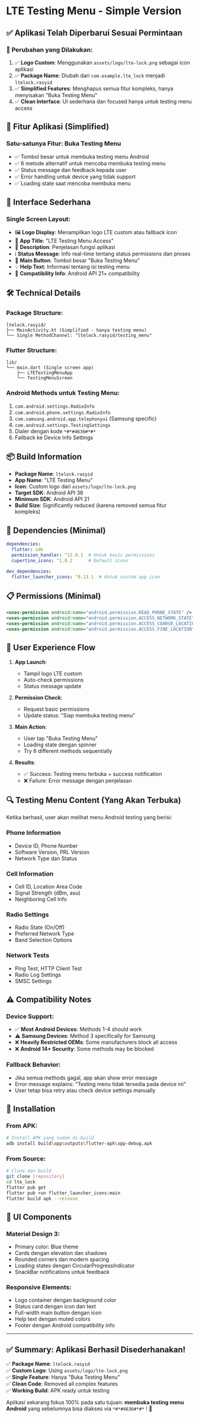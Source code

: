 # LTE Testing Menu - Simple Version

## ✅ **Aplikasi Telah Diperbarui Sesuai Permintaan**

### 🔄 **Perubahan yang Dilakukan:**

1. ✅ **Logo Custom**: Menggunakan `assets/logo/lte-lock.png` sebagai icon aplikasi
2. ✅ **Package Name**: Diubah dari `com.example.lte_lock` menjadi `ltelock.rasyid`
3. ✅ **Simplified Features**: Menghapus semua fitur kompleks, hanya menyisakan "Buka Testing Menu"
4. ✅ **Clean Interface**: UI sederhana dan focused hanya untuk testing menu access

## 📱 **Fitur Aplikasi (Simplified)**

### **Satu-satunya Fitur: Buka Testing Menu**
- ✅ Tombol besar untuk membuka testing menu Android
- ✅ 6 metode alternatif untuk mencoba membuka testing menu
- ✅ Status message dan feedback kepada user
- ✅ Error handling untuk device yang tidak support
- ✅ Loading state saat mencoba membuka menu

## 🎯 **Interface Sederhana**

### **Single Screen Layout:**
- 🖼️ **Logo Display**: Menampilkan logo LTE custom atau fallback icon
- 📝 **App Title**: "LTE Testing Menu Access"
- 📖 **Description**: Penjelasan fungsi aplikasi
- ℹ️ **Status Message**: Info real-time tentang status permissions dan proses
- 🔘 **Main Button**: Tombol besar "Buka Testing Menu"
- 💡 **Help Text**: Informasi tentang isi testing menu
- 📱 **Compatibility Info**: Android API 21+ compatibility

## 🛠️ **Technical Details**

### **Package Structure:**
```
ltelock.rasyid/
├── MainActivity.kt (Simplified - hanya testing menu)
└── Single MethodChannel: "ltelock.rasyid/testing_menu"
```

### **Flutter Structure:**
```
lib/
└── main.dart (Single screen app)
    ├── LTETestingMenuApp
    └── TestingMenuScreen
```

### **Android Methods untuk Testing Menu:**
1. `com.android.settings.RadioInfo`
2. `com.android.phone.settings.RadioInfo`
3. `com.samsung.android.app.telephonyui` (Samsung specific)
4. `com.android.settings.TestingSettings`
5. Dialer dengan kode `*#*#4636#*#*`
6. Fallback ke Device Info Settings

## 📦 **Build Information**

- **Package Name**: `ltelock.rasyid`
- **App Name**: "LTE Testing Menu"
- **Icon**: Custom logo dari `assets/logo/lte-lock.png`
- **Target SDK**: Android API 36
- **Minimum SDK**: Android API 21
- **Build Size**: Significantly reduced (karena removed semua fitur kompleks)

## 🔧 **Dependencies (Minimal)**

```yaml
dependencies:
  flutter: sdk
  permission_handler: ^12.0.1  # Untuk basic permissions
  cupertino_icons: ^1.0.2      # Default icons

dev_dependencies:
  flutter_launcher_icons: ^0.13.1  # Untuk custom app icon
```

## 📋 **Permissions (Minimal)**

```xml
<uses-permission android:name="android.permission.READ_PHONE_STATE" />
<uses-permission android:name="android.permission.ACCESS_NETWORK_STATE" />
<uses-permission android:name="android.permission.ACCESS_COARSE_LOCATION" />
<uses-permission android:name="android.permission.ACCESS_FINE_LOCATION" />
```

## 🎯 **User Experience Flow**

1. **App Launch**: 
   - Tampil logo LTE custom
   - Auto-check permissions
   - Status message update

2. **Permission Check**:
   - Request basic permissions
   - Update status: "Siap membuka testing menu"

3. **Main Action**:
   - User tap "Buka Testing Menu"
   - Loading state dengan spinner
   - Try 6 different methods sequentially

4. **Results**:
   - ✅ Success: Testing menu terbuka + success notification
   - ❌ Failure: Error message dengan penjelasan

## 🔍 **Testing Menu Content (Yang Akan Terbuka)**

Ketika berhasil, user akan melihat menu Android testing yang berisi:

### **Phone Information**
- Device ID, Phone Number
- Software Version, PRL Version
- Network Type dan Status

### **Cell Information**
- Cell ID, Location Area Code  
- Signal Strength (dBm, asu)
- Neighboring Cell Info

### **Radio Settings**
- Radio State (On/Off)
- Preferred Network Type
- Band Selection Options

### **Network Tests**
- Ping Test, HTTP Client Test
- Radio Log Settings
- SMSC Settings

## ⚠️ **Compatibility Notes**

### **Device Support:**
- ✅ **Most Android Devices**: Methods 1-4 should work
- ⚠️ **Samsung Devices**: Method 3 specifically for Samsung
- ❌ **Heavily Restricted OEMs**: Some manufacturers block all access
- ❌ **Android 14+ Security**: Some methods may be blocked

### **Fallback Behavior:**
- Jika semua methods gagal, app akan show error message
- Error message explains: "Testing menu tidak tersedia pada device ini"
- User tetap bisa retry atau check device settings manually

## 📱 **Installation**

### **From APK:**
```bash
# Install APK yang sudah di-build
adb install build\app\outputs\flutter-apk\app-debug.apk
```

### **From Source:**
```bash
# Clone dan build
git clone [repository]
cd lte_lock
flutter pub get
flutter pub run flutter_launcher_icons:main
flutter build apk --release
```

## 🎨 **UI Components**

### **Material Design 3:**
- Primary color: Blue theme
- Cards dengan elevation dan shadows
- Rounded corners dan modern spacing
- Loading states dengan CircularProgressIndicator
- SnackBar notifications untuk feedback

### **Responsive Elements:**
- Logo container dengan background color
- Status card dengan icon dan text
- Full-width main button dengan icon
- Help text dengan muted colors
- Footer dengan Android compatibility info

---

## ✅ **Summary: Aplikasi Berhasil Disederhanakan!**

✅ **Package Name**: `ltelock.rasyid`  
✅ **Custom Logo**: Using `assets/logo/lte-lock.png`  
✅ **Single Feature**: Hanya "Buka Testing Menu"  
✅ **Clean Code**: Removed all complex features  
✅ **Working Build**: APK ready untuk testing  

Aplikasi sekarang fokus 100% pada satu tujuan: **membuka testing menu Android** yang sebelumnya bisa diakses via `*#*#4636#*#*` ! 🎯
